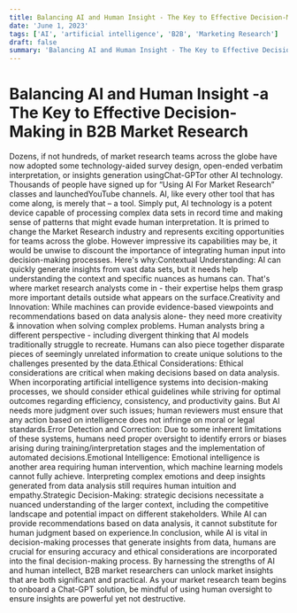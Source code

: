 ```yaml
---
title: Balancing AI and Human Insight - The Key to Effective Decision-Making in B2B Market Research
date: 'June 1, 2023'
tags: ['AI', 'artificial intelligence', 'B2B', 'Marketing Research']
draft: false
summary: 'Balancing AI and Human Insight - The Key to Effective Decision-Making in B2B Market Research'
---
```


# Balancing AI and Human Insight -a The Key to Effective Decision-Making in B2B Market Research

Dozens, if not hundreds, of market research teams across the globe have now adopted some technology-aided survey design, open-ended verbatim interpretation, or insights generation usingChat-GPTor other AI technology. Thousands of people have signed up for “Using AI For Market Research” classes and launchedYouTube channels. AI, like every other tool that has come along, is merely that – a tool. Simply put, AI technology is a potent device capable of processing complex data sets in record time and making sense of patterns that might evade human interpretation. It is primed to change the Market Research industry and represents exciting opportunities for teams across the globe. However impressive its capabilities may be, it would be unwise to discount the importance of integrating human input into decision-making processes. Here's why:Contextual Understanding: AI can quickly generate insights from vast data sets, but it needs help understanding the context and specific nuances as humans can. That's where market research analysts come in - their expertise helps them grasp more important details outside what appears on the surface.Creativity and Innovation: While machines can provide evidence-based viewpoints and recommendations based on data analysis alone- they need more creativity & innovation when solving complex problems. Human analysts bring a different perspective - including divergent thinking that AI models traditionally struggle to recreate. Humans can also piece together disparate pieces of seemingly unrelated information to create unique solutions to the challenges presented by the data.Ethical Considerations: Ethical considerations are critical when making decisions based on data analysis. When incorporating artificial intelligence systems into decision-making processes, we should consider ethical guidelines while striving for optimal outcomes regarding efficiency, consistency, and productivity gains. But AI needs more judgment over such issues; human reviewers must ensure that any action based on intelligence does not infringe on moral or legal standards.Error Detection and Correction: Due to some inherent limitations of these systems, humans need proper oversight to identify errors or biases arising during training/interpretation stages and the implementation of automated decisions.Emotional Intelligence: Emotional intelligence is another area requiring human intervention, which machine learning models cannot fully achieve. Interpreting complex emotions and deep insights generated from data analysis still requires human intuition and empathy.Strategic Decision-Making: strategic decisions necessitate a nuanced understanding of the larger context, including the competitive landscape and potential impact on different stakeholders. While AI can provide recommendations based on data analysis, it cannot substitute for human judgment based on experience.In conclusion, while AI is vital in decision-making processes that generate insights from data, humans are crucial for ensuring accuracy and ethical considerations are incorporated into the final decision-making process. By harnessing the strengths of AI and human intellect, B2B market researchers can unlock market insights that are both significant and practical. As your market research team begins to onboard a Chat-GPT solution, be mindful of using human oversight to ensure insights are powerful yet not destructive.
